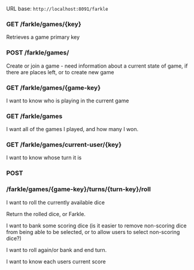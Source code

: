 URL base: `http://localhost:8091/farkle`

### GET /farkle/games/{key}

Retrieves a game primary key

### POST /farkle/games/

Create or join a game - need information about a current state of game, if there are places left, or to create new game

### GET /farkle/games/{game-key}

I want to know who is playing in the current game

### GET /farkle/games

I want all of the games I played, and how many I won.

### GET /farkle/games/current-user/{key}

I want to know whose turn it is

### POST

### /farkle/games/{game-key}/turns/{turn-key}/roll

I want to roll the currently available dice

Return the rolled dice, or Farkle.

I want to bank some scoring dice (is it easier to remove non-scoring dice from being able to be selected, or to allow users to select non-scoring dice?)

I want to roll again/or bank and end turn.

I want to know each users current score
